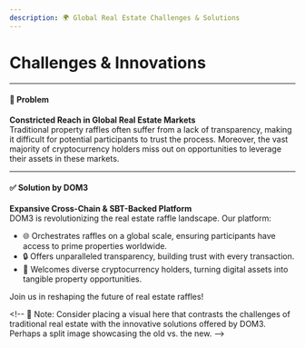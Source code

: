 ```yaml
---
description: 🌍 Global Real Estate Challenges & Solutions
---
```


# Challenges & Innovations

***

#### 🚫 **Problem**

**Constricted Reach in Global Real Estate Markets**\
Traditional property raffles often suffer from a lack of transparency, making it difficult for potential participants to trust the process. Moreover, the vast majority of cryptocurrency holders miss out on opportunities to leverage their assets in these markets.

***

#### ✅ **Solution by DOM3**

**Expansive Cross-Chain & SBT-Backed Platform**\
DOM3 is revolutionizing the real estate raffle landscape. Our platform:

* 🌐 Orchestrates raffles on a global scale, ensuring participants have access to prime properties worldwide.
* 🔒 Offers unparalleled transparency, building trust with every transaction.
* 💱 Welcomes diverse cryptocurrency holders, turning digital assets into tangible property opportunities.

Join us in reshaping the future of real estate raffles!

\<!-- 📌 Note: Consider placing a visual here that contrasts the challenges of traditional real estate with the innovative solutions offered by DOM3. Perhaps a split image showcasing the old vs. the new. -->

